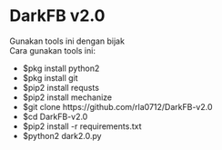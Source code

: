 # DarkFB v2.0<br>
Gunakan tools ini dengan bijak<br>
Cara gunakan tools ini:<br>
<ul>
<li>$pkg install python2</li>
<li>$pkg install git</li>
<li>$pip2 install requsts</li>
<li>$pip2 install mechanize</li>
<li>$git clone https://github.com/rla0712/DarkFB-v2.0</li>
<li>$cd DarkFB-v2.0</li>
<li>$pip2 install -r requirements.txt</li>
<li>$python2 dark2.0.py</li>
